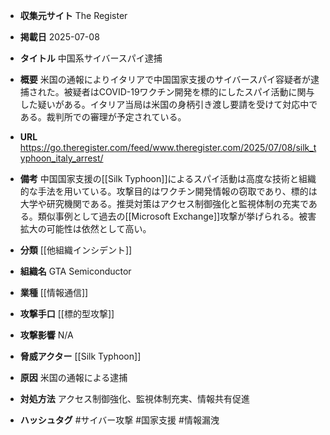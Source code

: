 - **収集元サイト**
The Register

- **掲載日**
2025-07-08

- **タイトル**
中国系サイバースパイ逮捕

- **概要**
米国の通報によりイタリアで中国国家支援のサイバースパイ容疑者が逮捕された。被疑者はCOVID-19ワクチン開発を標的にしたスパイ活動に関与した疑いがある。イタリア当局は米国の身柄引き渡し要請を受けて対応中である。裁判所での審理が予定されている。

- **URL**
https://go.theregister.com/feed/www.theregister.com/2025/07/08/silk_typhoon_italy_arrest/

- **備考**
中国国家支援の[[Silk Typhoon]]によるスパイ活動は高度な技術と組織的な手法を用いている。攻撃目的はワクチン開発情報の窃取であり、標的は大学や研究機関である。推奨対策はアクセス制御強化と監視体制の充実である。類似事例として過去の[[Microsoft Exchange]]攻撃が挙げられる。被害拡大の可能性は依然として高い。

- **分類**
[[他組織インシデント]]

- **組織名**
GTA Semiconductor

- **業種**
[[情報通信]]

- **攻撃手口**
[[標的型攻撃]]

- **攻撃影響**
N/A

- **脅威アクター**
[[Silk Typhoon]]

- **原因**
米国の通報による逮捕

- **対処方法**
アクセス制御強化、監視体制充実、情報共有促進

- **ハッシュタグ**
#サイバー攻撃 #国家支援 #情報漏洩
